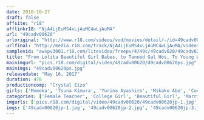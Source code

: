 ```yaml
---
date: 2018-10-27
draft: false
affsite: "r18"
afflinkr18: "NjA4LjEuMS4xLjAuMC4wLjAuMA"
url: "49cadv00620"
urloriginal: "http://www.r18.com/videos/vod/movies/detail/-/id=49cadv00620"
urlfinal: "http://media.r18.com/track/NjA4LjEuMS4xLjAuMC4wLjAuMA/videos/vod/movies/detail/-/id=49cadv00620"
samplevid: "awspv3001.r18.com/litevideo/freepv/4/49c/49cadv620/49cadv620_dmb_w.mp4"
title: "From Lolita Beautiful Girl Babes, to Tanned Gal Hos, To Young Wife Bitches It's 8 Hours Of Shaved Pussy Fun 50 Cum Shots!!"
mainimgurl: "pics.r18.com/digital/video/49cadv00620/49cadv00620ps.jpg"
mainimgs: "49cadv00620ps.jpg"
releasedate: "May 16, 2017"
duration: 478
productioncomp: "Crystal Eizo"
girls: ['Momoka', 'Tsuna Kimura', 'Yurina Ayashiro', 'Mikako Abe', 'Cocoa Aisu', 'Maki Hoshikawa', 'Kurumi Tanigawa', 'Ichigo Aoi', 'Seira Matsuoka', 'Shiori Tsukada']
categories: ['Female Teacher', 'College Girl', 'Beautiful Girl', 'Married Woman', 'Suntan', 'Relatives', 'Shaved Pussy', 'Cosplay', 'Compilation', 'Over 4 Hours']
imgurls: ['pics.r18.com/digital/video/49cadv00620/49cadv00620jp-1.jpg', 'pics.r18.com/digital/video/49cadv00620/49cadv00620jp-2.jpg', 'pics.r18.com/digital/video/49cadv00620/49cadv00620jp-3.jpg', 'pics.r18.com/digital/video/49cadv00620/49cadv00620jp-4.jpg', 'pics.r18.com/digital/video/49cadv00620/49cadv00620jp-5.jpg', 'pics.r18.com/digital/video/49cadv00620/49cadv00620jp-6.jpg', 'pics.r18.com/digital/video/49cadv00620/49cadv00620jp-7.jpg', 'pics.r18.com/digital/video/49cadv00620/49cadv00620jp-8.jpg', 'pics.r18.com/digital/video/49cadv00620/49cadv00620jp-9.jpg', 'pics.r18.com/digital/video/49cadv00620/49cadv00620jp-10.jpg', 'pics.r18.com/digital/video/49cadv00620/49cadv00620jp-11.jpg', 'pics.r18.com/digital/video/49cadv00620/49cadv00620jp-12.jpg', 'pics.r18.com/digital/video/49cadv00620/49cadv00620jp-13.jpg', 'pics.r18.com/digital/video/49cadv00620/49cadv00620jp-14.jpg', 'pics.r18.com/digital/video/49cadv00620/49cadv00620jp-15.jpg', 'pics.r18.com/digital/video/49cadv00620/49cadv00620jp-16.jpg', 'pics.r18.com/digital/video/49cadv00620/49cadv00620jp-17.jpg', 'pics.r18.com/digital/video/49cadv00620/49cadv00620jp-18.jpg', 'pics.r18.com/digital/video/49cadv00620/49cadv00620jp-19.jpg', 'pics.r18.com/digital/video/49cadv00620/49cadv00620jp-20.jpg']
imgs: ['49cadv00620jp-1.jpg', '49cadv00620jp-2.jpg', '49cadv00620jp-3.jpg', '49cadv00620jp-4.jpg', '49cadv00620jp-5.jpg', '49cadv00620jp-6.jpg', '49cadv00620jp-7.jpg', '49cadv00620jp-8.jpg', '49cadv00620jp-9.jpg', '49cadv00620jp-10.jpg', '49cadv00620jp-11.jpg', '49cadv00620jp-12.jpg', '49cadv00620jp-13.jpg', '49cadv00620jp-14.jpg', '49cadv00620jp-15.jpg', '49cadv00620jp-16.jpg', '49cadv00620jp-17.jpg', '49cadv00620jp-18.jpg', '49cadv00620jp-19.jpg', '49cadv00620jp-20.jpg']
---
```

